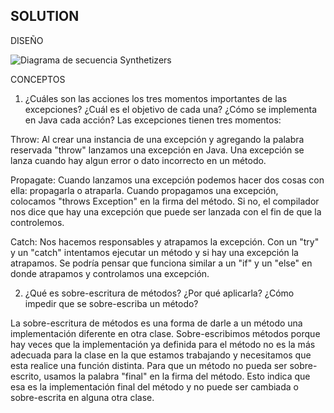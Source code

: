 ## SOLUTION

DISEÑO

![Diagrama de secuencia Synthetizers](https://user-images.githubusercontent.com/78276253/115091935-96829280-9ede-11eb-8de9-3f8c56907241.png)


CONCEPTOS

1. ¿Cuáles son las acciones los tres momentos importantes de las excepciones? ¿Cuál es el objetivo de cada una? ¿Cómo se implementa en Java cada acción?
Las excepciones tienen tres momentos:

Throw: Al crear una instancia de una excepción y agregando la palabra reservada "throw" lanzamos una excepción en Java. Una excepción se lanza cuando hay algun error o dato incorrecto en un método.

Propagate: Cuando lanzamos una excepción podemos hacer dos cosas con ella: propagarla o atraparla. Cuando propagamos una excepción, colocamos "throws Exception" en la firma del método. Si no, el compilador nos dice que hay una excepción que puede ser lanzada con el fin de que la controlemos.

Catch: Nos hacemos responsables y atrapamos la excepción. Con un "try" y un "catch" intentamos ejecutar un método y si hay una excepción la atrapamos. Se podría pensar que funciona similar a un "if" y un "else" en donde atrapamos y controlamos una excepción.


2. ¿Qué es sobre-escritura de métodos? ¿Por qué aplicarla? ¿Cómo impedir que se sobre-escriba un método?

La sobre-escritura de métodos es una forma de darle a un método una implementación diferente en otra clase. Sobre-escribimos métodos porque hay veces que la implementación ya definida para el método no es la más adecuada para la clase en la que estamos trabajando y necesitamos que esta realice una función distinta. Para que un método no pueda ser sobre-escrito, usamos la palabra "final" en la firma del método. Esto indica que esa es la implementación final del método y no puede ser cambiada o sobre-escrita en alguna otra clase.
